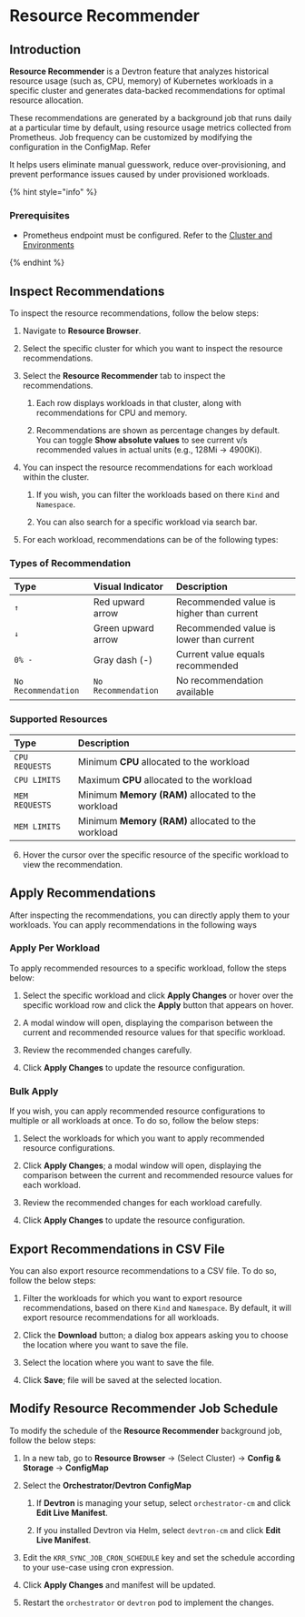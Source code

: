 # Resource Recommender 

## Introduction

**Resource Recommender** is a Devtron feature that analyzes historical resource usage (such as, CPU, memory) of Kubernetes workloads in a specific cluster and generates data-backed recommendations for optimal resource allocation. 


These recommendations are generated by a background job that runs daily at a particular time by default, using resource usage metrics collected from Prometheus. Job frequency can be customized by modifying the configuration in the ConfigMap. Refer 

It helps users eliminate manual guesswork, reduce over-provisioning, and prevent performance issues caused by under provisioned workloads.

{% hint style="info" %}
### Prerequisites

* Prometheus endpoint must be configured. Refer to the [Cluster and Environments](./global-configurations/cluster-and-environments.md#configure-prometheus-enable-application-metrics)

{% endhint %}

## Inspect Recommendations

To inspect the resource recommendations, follow the below steps:

1. Navigate to **Resource Browser**.

2. Select the specific cluster for which you want to inspect the resource recommendations.

3. Select the **Resource Recommender** tab to inspect the recommendations.
     1. Each row displays workloads in that cluster, along with recommendations for CPU and memory. 

     2. Recommendations are shown as percentage changes by default. You can toggle **Show absolute values** to see current v/s recommended values in actual units (e.g., 128Mi → 4900Ki).

4. You can inspect the resource recommendations for each workload within the cluster.
     1. If you wish, you can filter the workloads based on there `Kind` and `Namespace`.

     2. You can also search for a specific workload via search bar.

5. For each workload, recommendations can be of the following types:

 ### Types of Recommendation

 | Type  | Visual Indicator  |Description                              |
 |:---   |:---               |:---|
 |`↑`   | Red upward arrow   |Recommended value is higher than current |
 |`↓`   | Green upward arrow |Recommended value is lower than current  |
 |`0% -`| Gray dash (-)      |Current value equals recommended         |
 |`No Recommendation`|`No Recommendation`| No recommendation available |

 ### Supported Resources

 | Type           |Description                              |
 |:---            |:---                                     |
 |`CPU REQUESTS`  |Minimum **CPU** allocated to the workload|
 |`CPU LIMITS`    |Maximum **CPU** allocated to the workload|
 |`MEM REQUESTS`  |Minimum **Memory (RAM)** allocated to the workload|
 |`MEM LIMITS`    |Minimum **Memory (RAM)** allocated to the workload|

6. Hover the cursor over the specific resource of the specific workload to view the recommendation.

## Apply Recommendations

After inspecting the recommendations, you can directly apply them to your workloads. You can apply recommendations in the following ways

### Apply Per Workload

To apply recommended resources to a specific workload, follow the steps below:

1. Select the specific workload and click **Apply Changes** or hover over the specific workload row and click the **Apply** button that appears on hover.

2. A modal window will open, displaying the comparison between the current and recommended resource values for that specific workload.

3. Review the recommended changes carefully.

4. Click **Apply Changes** to update the resource configuration.

### Bulk Apply

If you wish, you can apply recommended resource configurations to multiple or all workloads at once. To do so, follow the below steps:

1. Select the workloads for which you want to apply recommended resource configurations.

2. Click **Apply Changes**; a modal window will open, displaying the comparison between the current and recommended resource values for each workload.

3. Review the recommended changes for each workload carefully.

4. Click **Apply Changes** to update the resource configuration.

## Export Recommendations in CSV File

You can also export resource recommendations to a CSV file. To do so, follow the below steps:

1. Filter the workloads for which you want to export resource recommendations, based on there `Kind` and `Namespace`. By default, it will export resource recommendations for all workloads. 

2. Click the **Download** button; a dialog box appears asking you to choose the location where you want to save the file.

3. Select the location where you want to save the file.

4. Click **Save**; file will be saved at the selected location.

## Modify Resource Recommender Job Schedule

To modify the schedule of the **Resource Recommender** background job, follow the below steps:

1. In a new tab, go to **Resource Browser** → (Select Cluster) → **Config & Storage** → **ConfigMap**

2. Select the **Orchestrator/Devtron ConfigMap**
     1. If **Devtron** is managing your setup, select `orchestrator-cm` and click **Edit Live Manifest**.
     
     2. If you installed Devtron via Helm, select `devtron-cm` and click **Edit Live Manifest**.

3. Edit the `KRR_SYNC_JOB_CRON_SCHEDULE` key and set the schedule according to your use-case using cron expression.

4. Click **Apply Changes** and manifest will be updated.

5. Restart the `orchestrator` or `devtron` pod to implement the changes.